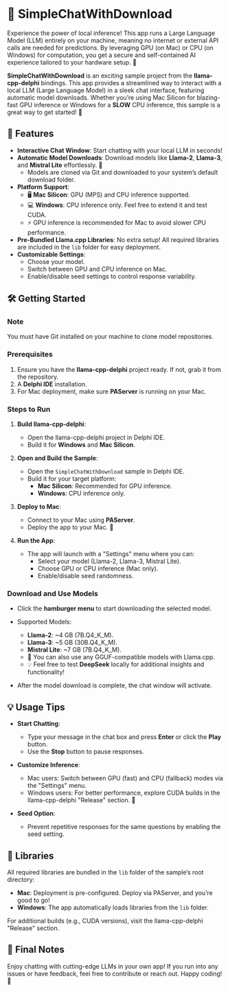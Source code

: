 # 🚀 SimpleChatWithDownload

Experience the power of local inference! This app runs a Large Language Model (LLM) entirely on your machine, meaning no internet or external API calls are needed for predictions. By leveraging GPU (on Mac) or CPU (on Windows) for computation, you get a secure and self-contained AI experience tailored to your hardware setup. 🎉

**SimpleChatWithDownload** is an exciting sample project from the **llama-cpp-delphi** bindings. This app provides a streamlined way to interact with a local LLM (Large Language Model) in a sleek chat interface, featuring automatic model downloads. Whether you’re using Mac Silicon for blazing-fast GPU inference or Windows for a **SLOW** CPU inference, this sample is a great way to get started! 🎉

## 🌟 Features

- **Interactive Chat Window**: Start chatting with your local LLM in seconds!
- **Automatic Model Downloads**: Download models like **Llama-2**, **Llama-3**, and **Mistral Lite** effortlessly. 🚀
  - Models are cloned via Git and downloaded to your system’s default download folder.
- **Platform Support**:
  - 🖥️ **Mac Silicon**: GPU (MPS) and CPU inference supported.
  - 💻 **Windows**: CPU inference only. Feel free to extend it and test CUDA.
  - ⚡ GPU inference is recommended for Mac to avoid slower CPU performance.
- **Pre-Bundled Llama.cpp Libraries**: No extra setup! All required libraries are included in the `lib` folder for easy deployment.
- **Customizable Settings**:
  - Choose your model.
  - Switch between GPU and CPU inference on Mac.
  - Enable/disable seed settings to control response variability.

## 🛠️ Getting Started

### Note

You must have Git installed on your machine to clone model repositories.

### Prerequisites

1. Ensure you have the **llama-cpp-delphi** project ready. If not, grab it from the repository.
2. A **Delphi IDE** installation.
3. For Mac deployment, make sure **PAServer** is running on your Mac.

### Steps to Run

1. **Build llama-cpp-delphi**:
   - Open the llama-cpp-delphi project in Delphi IDE.
   - Build it for **Windows** and **Mac Silicon**.

2. **Open and Build the Sample**:
   - Open the `SimpleChatWithDownload` sample in Delphi IDE.
   - Build it for your target platform:
     - **Mac Silicon**: Recommended for GPU inference.
     - **Windows**: CPU inference only.

3. **Deploy to Mac**:
   - Connect to your Mac using **PAServer**.
   - Deploy the app to your Mac. 🎉

4. **Run the App**:
   - The app will launch with a "Settings" menu where you can:
     - Select your model (Llama-2, Llama-3, Mistral Lite).
     - Choose GPU or CPU inference (Mac only).
     - Enable/disable seed randomness.

### Download and Use Models

- Click the **hamburger menu** to start downloading the selected model.
- Supported Models:
  - **Llama-2**: ~4 GB (7B.Q4_K_M).
  - **Llama-3**: ~5 GB (30B.Q4_K_M).
  - **Mistral Lite**: ~7 GB (7B.Q4_K_M).
  - 🔧 You can also use any GGUF-compatible models with Llama.cpp.
  - 💡 Feel free to test **DeepSeek** locally for additional insights and functionality!

- After the model download is complete, the chat window will activate.

## 💡 Usage Tips

- **Start Chatting**:
  - Type your message in the chat box and press **Enter** or click the **Play** button.
  - Use the **Stop** button to pause responses.

- **Customize Inference**:
  - Mac users: Switch between GPU (fast) and CPU (fallback) modes via the "Settings" menu.
  - Windows users: For better performance, explore CUDA builds in the llama-cpp-delphi "Release" section. 💪

- **Seed Option**:
  - Prevent repetitive responses for the same questions by enabling the seed setting.

## 📁 Libraries

All required libraries are bundled in the `lib` folder of the sample’s root directory:
- **Mac**: Deployment is pre-configured. Deploy via PAServer, and you’re good to go!
- **Windows**: The app automatically loads libraries from the `lib` folder.

For additional builds (e.g., CUDA versions), visit the llama-cpp-delphi "Release" section.

## 🌟 Final Notes

Enjoy chatting with cutting-edge LLMs in your own app! If you run into any issues or have feedback, feel free to contribute or reach out. Happy coding! 🚀

